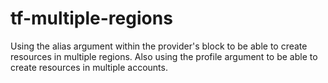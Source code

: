 # tf-multiple-regions
Using the alias argument within the provider's block to be able to create resources in multiple regions. Also using the profile argument to be able to create resources in multiple accounts.